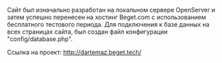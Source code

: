 Сайт был изначально разработан на локальном сервере OpenServer и затем успешно перенесен на хостинг Beget.com с использованием бесплатного тестового периода. 
Для подключения к базе данных на всех страницах сайта, был создан файл конфигурации "config/database.php".

Ссылка на проект: http://dartemaz.beget.tech/
